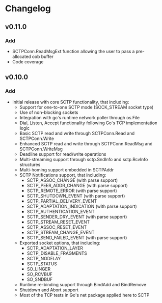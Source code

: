 # Changelog

## v0.11.0
### Add
- SCTPConn.ReadMsgExt function allowing the user to pass a pre-allocated oob buffer
- Code coverage

## v0.10.0
### Add
- Initial release with core SCTP functionality, that including:
  - Support for one-to-one SCTP mode (SOCK_STREAM socket type)
  - Use of non-blocking sockets
  - Integration with go's runtime network poller through os.File
  - Dial, Listen, Accept functionality following Go's TCP implementation logic
  - Basic SCTP read and write through SCTPConn.Read and SCTPConn.Write
  - Enhanced SCTP read and write through SCTPConn.ReadMsg and SCTPConn.WriteMsg
  - Deadline support for read/write operations
  - Multi-streaming support through sctp.SndInfo and sctp.RcvInfo structures
  - Multi-homing support embedded in SCTPAddr
  - SCTP Notifications support, that including:
    - SCTP_ASSOC_CHANGE (with parse support)
    - SCTP_PEER_ADDR_CHANGE (with parse support)
    - SCTP_REMOTE_ERROR (with parse support)
    - SCTP_SHUTDOWN_EVENT (with parse support)
    - SCTP_PARTIAL_DELIVERY_EVENT 
    - SCTP_ADAPTATION_INDICATION (with parse support)
    - SCTP_AUTHENTICATION_EVENT
    - SCTP_SENDER_DRY_EVENT (with parse support)
    - SCTP_STREAM_RESET_EVENT
    - SCTP_ASSOC_RESET_EVENT
    - SCTP_STREAM_CHANGE_EVENT
    - SCTP_SEND_FAILED_EVENT (with parse support)
  - Exported socket options, that including:
    - SCTP_ADAPTATION_LAYER
    - SCTP_DISABLE_FRAGMENTS
    - SCTP_NODELAY
    - SCTP_STATUS
    - SO_LINGER
    - SO_RCVBUF
    - SO_SNDBUF
  - Runtime re-binding support through BindAdd and BindRemove
  - Shutdown and Abort support
  - Most of the TCP tests in Go's net package applied here to SCTP